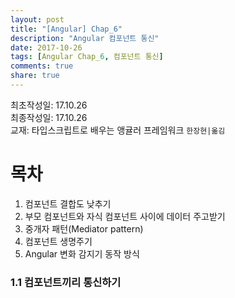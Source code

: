 ```yaml
---
layout: post
title: "[Angular] Chap_6"
description: "Angular 컴포넌트 통신"
date: 2017-10-26
tags: [Angular Chap_6, 컴포넌트 통신]
comments: true
share: true
---
```

최초작성일: 17.10.26  
최종작성일: 17.10.26  
교재: 타입스크립트로 배우는 앵귤러 프레임워크 `한장현|옮김`  

# 목차  

1. 컴포넌트 결합도 낮추기  
2. 부모 컴포넌트와 자식 컴포넌트 사이에 데이터 주고받기  
3. 중개자 패턴(Mediator pattern)  
4. 컴포넌트 생명주기  
5. Angular 변화 감지기 동작 방식  

### 1.1 컴포넌트끼리 통신하기  
